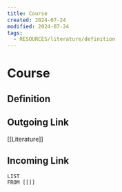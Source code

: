 ```yaml
---
title: Course
created: 2024-07-24
modified: 2024-07-24
tags:
  - RESOURCES/literature/definition
---
```

# Course
## Definition

## Outgoing Link
[[Literature]]
## Incoming Link
```dataview
LIST
FROM [[]]
```
